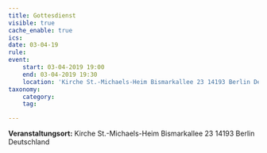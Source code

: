 ```yaml
---
title: Gottesdienst
visible: true
cache_enable: true
ics: 
date: 03-04-19
rule: 
event:
	start: 03-04-2019 19:00
	end: 03-04-2019 19:30
	location: 'Kirche St.-Michaels-Heim Bismarkallee 23 14193 Berlin Deutschland'
taxonomy:
	category: 
	tag: 

---
```




**Veranstaltungsort:** Kirche St.-Michaels-Heim
Bismarkallee 23
14193 Berlin
Deutschland

